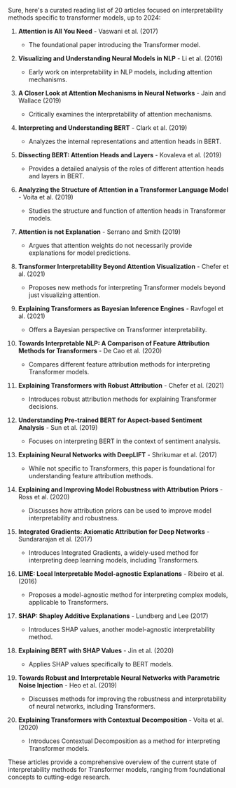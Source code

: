 Sure, here's a curated reading list of 20 articles focused on interpretability methods specific to transformer models, up to 2024:

1. **Attention is All You Need** - Vaswani et al. (2017)
   - The foundational paper introducing the Transformer model.

2. **Visualizing and Understanding Neural Models in NLP** - Li et al. (2016)
   - Early work on interpretability in NLP models, including attention mechanisms.

3. **A Closer Look at Attention Mechanisms in Neural Networks** - Jain and Wallace (2019)
   - Critically examines the interpretability of attention mechanisms.

4. **Interpreting and Understanding BERT** - Clark et al. (2019)
   - Analyzes the internal representations and attention heads in BERT.

5. **Dissecting BERT: Attention Heads and Layers** - Kovaleva et al. (2019)
   - Provides a detailed analysis of the roles of different attention heads and layers in BERT.

6. **Analyzing the Structure of Attention in a Transformer Language Model** - Voita et al. (2019)
   - Studies the structure and function of attention heads in Transformer models.

7. **Attention is not Explanation** - Serrano and Smith (2019)
   - Argues that attention weights do not necessarily provide explanations for model predictions.

8. **Transformer Interpretability Beyond Attention Visualization** - Chefer et al. (2021)
   - Proposes new methods for interpreting Transformer models beyond just visualizing attention.

9. **Explaining Transformers as Bayesian Inference Engines** - Ravfogel et al. (2021)
   - Offers a Bayesian perspective on Transformer interpretability.

10. **Towards Interpretable NLP: A Comparison of Feature Attribution Methods for Transformers** - De Cao et al. (2020)
    - Compares different feature attribution methods for interpreting Transformer models.

11. **Explaining Transformers with Robust Attribution** - Chefer et al. (2021)
    - Introduces robust attribution methods for explaining Transformer decisions.

12. **Understanding Pre-trained BERT for Aspect-based Sentiment Analysis** - Sun et al. (2019)
    - Focuses on interpreting BERT in the context of sentiment analysis.

13. **Explaining Neural Networks with DeepLIFT** - Shrikumar et al. (2017)
    - While not specific to Transformers, this paper is foundational for understanding feature attribution methods.

14. **Explaining and Improving Model Robustness with Attribution Priors** - Ross et al. (2020)
    - Discusses how attribution priors can be used to improve model interpretability and robustness.

15. **Integrated Gradients: Axiomatic Attribution for Deep Networks** - Sundararajan et al. (2017)
    - Introduces Integrated Gradients, a widely-used method for interpreting deep learning models, including Transformers.

16. **LIME: Local Interpretable Model-agnostic Explanations** - Ribeiro et al. (2016)
    - Proposes a model-agnostic method for interpreting complex models, applicable to Transformers.

17. **SHAP: Shapley Additive Explanations** - Lundberg and Lee (2017)
    - Introduces SHAP values, another model-agnostic interpretability method.

18. **Explaining BERT with SHAP Values** - Jin et al. (2020)
    - Applies SHAP values specifically to BERT models.

19. **Towards Robust and Interpretable Neural Networks with Parametric Noise Injection** - Heo et al. (2019)
    - Discusses methods for improving the robustness and interpretability of neural networks, including Transformers.

20. **Explaining Transformers with Contextual Decomposition** - Voita et al. (2020)
    - Introduces Contextual Decomposition as a method for interpreting Transformer models.

These articles provide a comprehensive overview of the current state of interpretability methods for Transformer models, ranging from foundational concepts to cutting-edge research.
